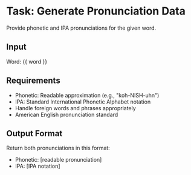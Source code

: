 # Task: Generate Pronunciation Data

Provide phonetic and IPA pronunciations for the given word.

## Input
Word: {{ word }}

## Requirements
- Phonetic: Readable approximation (e.g., "koh-NISH-uhn")
- IPA: Standard International Phonetic Alphabet notation
- Handle foreign words and phrases appropriately
- American English pronunciation standard

## Output Format
Return both pronunciations in this format:
- Phonetic: [readable pronunciation]
- IPA: [IPA notation]